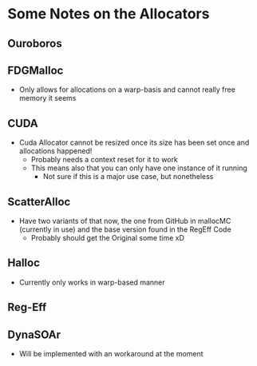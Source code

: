 # Some Notes on the Allocators

## Ouroboros

## FDGMalloc
* Only allows for allocations on a warp-basis and cannot really free memory it seems

## CUDA
* Cuda Allocator cannot be resized once its size has been set once and allocations happened!
  * Probably needs a context reset for it to work
  * This means also that you can only have one instance of it running
    * Not sure if this is a major use case, but nonetheless

## ScatterAlloc
* Have two variants of that now, the one from GitHub in mallocMC (currently in use) and the base version found in the RegEff Code
  * Probably should get the Original some time xD

## Halloc
* Currently only works in warp-based manner

## Reg-Eff

## DynaSOAr
* Will be implemented with an workaround at the moment